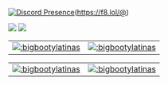 
[![Discord Presence](https://lanyard.cnrad.dev/api/277674827215536129)](https://discord.com/users/277674827215536129)(https://f8.lol/@)

<p align="center">

  <a href="https://github.com/bigbootylatinas"><img src="https://img.shields.io/github/followers/bigbootylatinas?style=for-the-badge"></img></a>
  <a href="https://github.com/bigbootylatinas"><img src="https://img.shields.io/github/stars/bigbootylatinas?style=for-the-badge"></img></a>
</p>


<table>
<td>
<a href="https://www.roblox.com/users/81777/profile"><img src='https://pbb.bio/81777' alt=":bigbootylatinas"  />
</td>
<td>
<a href="https://www.roblox.com/users/3209955141/profile"><img src="https://pbb.bio/3209955141" alt=":bigbootylatinas" />
</td>
</table>

<table>
<td>
<a href="https://www.roblox.com/users/4348236369/profile"><img src='https://pbb.bio/4348236369' alt=":bigbootylatinas"  />
</td>
<td>
<a href="https://www.roblox.com/users/4327514471/profile"><img src="https://pbb.bio/4327514471" alt=":bigbootylatinas" />
</td>
</table>


